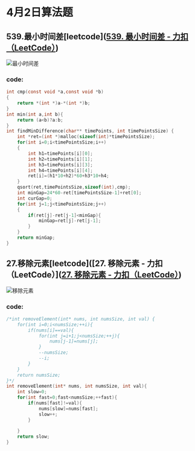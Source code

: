# 4月2日算法题

## 539.最小时间差[leetcode]([539. 最小时间差 - 力扣（LeetCode）](https://leetcode.cn/problems/minimum-time-difference/))

![最小时间差](https://picture-cloud-store.oss-cn-beijing.aliyuncs.com/%E6%9C%80%E5%B0%8F%E6%97%B6%E9%97%B4%E5%B7%AE.PNG)

### code:

```c
int cmp(const void *a,const void *b)
{
    return *(int *)a-*(int *)b;
}
int min(int a,int b){
    return (a<b)?a:b;
}
int findMinDifference(char** timePoints, int timePointsSize) {
    int *ret=(int *)malloc(sizeof(int)*timePointsSize);
    for(int i=0;i<timePointsSize;i++)
    {
        int h1=timePoints[i][0];
        int h2=timePoints[i][1];
        int h3=timePoints[i][3];
        int h4=timePoints[i][4];
        ret[i]=(h1*10+h2)*60+h3*10+h4;
    }
    qsort(ret,timePointsSize,sizeof(int),cmp);
    int minGap=24*60-ret[timePointsSize-1]+ret[0];
    int curGap=0;
    for(int j=1;j<timePointsSize;j++)
    {
        if(ret[j]-ret[j-1]<minGap){
            minGap=ret[j]-ret[j-1];
        }
    }
    return minGap;
}
```

## 27.移除元素[leetcode]([27. 移除元素 - 力扣（LeetCode）]([27. 移除元素 - 力扣（LeetCode）](https://leetcode.cn/problems/remove-element/submissions/519862501/))

![移除元素](https://picture-cloud-store.oss-cn-beijing.aliyuncs.com/%E7%A7%BB%E9%99%A4%E5%85%83%E7%B4%A0.PNG)

### code:

```c
/*int removeElement(int* nums, int numsSize, int val) {
    for(int i=0;i<numsSize;++i){
        if(nums[i]==val){
            for(int j=i+1;j<numsSize;++j){
                nums[j-1]=nums[j];
            }
            --numsSize;
            --i;
        }
    }
    return numsSize;
}*/
int removeElement(int* nums, int numsSize, int val){
    int slow=0;
    for(int fast=0;fast<numsSize;++fast){
        if(nums[fast]!=val){
            nums[slow]=nums[fast];
            slow++;
        }
        
    }
    return slow;
}

```

